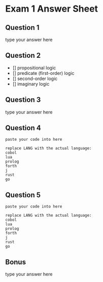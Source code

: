 # Exam 1 Answer Sheet

## Question 1

type your answer here

## Question 2

- [] propositional logic
- [] predicate (first-order) logic
- [] second-order logic
- [] imaginary logic

## Question 3

type your answer here

## Question 4

```LANG
paste your code into here

replace LANG with the actual language:
cobol
lua
prolog
forth
j
rust
go
```

## Question 5

```LANG
paste your code into here

replace LANG with the actual language:
cobol
lua
prolog
forth
j
rust
go
```

## Bonus

type your answer here

